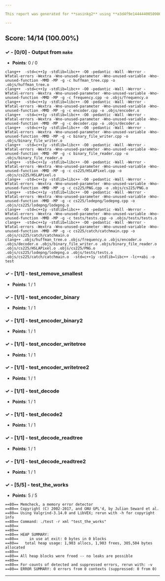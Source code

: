 ```yaml
---

This report was generated for **sasinkg2** using **a3d4f9e1444440050906267a19208f2eb9b00a76** (latest commit as of **March 14th 2021, 11:30 am**)

---
```





## Score: 14/14 (100.00%)


### ✓ - [0/0] - Output from `make`

- **Points**: 0 / 0


```
clang++  -std=c++1y -stdlib=libc++ -O0 -pedantic -Wall -Werror -Wfatal-errors -Wextra -Wno-unused-parameter -Wno-unused-variable -Wno-unused-function -MMD -MP -g -c huffman_tree.cpp -o .objs/huffman_tree.o
clang++  -std=c++1y -stdlib=libc++ -O0 -pedantic -Wall -Werror -Wfatal-errors -Wextra -Wno-unused-parameter -Wno-unused-variable -Wno-unused-function -MMD -MP -g -c frequency.cpp -o .objs/frequency.o
clang++  -std=c++1y -stdlib=libc++ -O0 -pedantic -Wall -Werror -Wfatal-errors -Wextra -Wno-unused-parameter -Wno-unused-variable -Wno-unused-function -MMD -MP -g -c encoder.cpp -o .objs/encoder.o
clang++  -std=c++1y -stdlib=libc++ -O0 -pedantic -Wall -Werror -Wfatal-errors -Wextra -Wno-unused-parameter -Wno-unused-variable -Wno-unused-function -MMD -MP -g -c decoder.cpp -o .objs/decoder.o
clang++  -std=c++1y -stdlib=libc++ -O0 -pedantic -Wall -Werror -Wfatal-errors -Wextra -Wno-unused-parameter -Wno-unused-variable -Wno-unused-function -MMD -MP -g -c binary_file_writer.cpp -o .objs/binary_file_writer.o
clang++  -std=c++1y -stdlib=libc++ -O0 -pedantic -Wall -Werror -Wfatal-errors -Wextra -Wno-unused-parameter -Wno-unused-variable -Wno-unused-function -MMD -MP -g -c binary_file_reader.cpp -o .objs/binary_file_reader.o
clang++  -std=c++1y -stdlib=libc++ -O0 -pedantic -Wall -Werror -Wfatal-errors -Wextra -Wno-unused-parameter -Wno-unused-variable -Wno-unused-function -MMD -MP -g -c cs225/HSLAPixel.cpp -o .objs/cs225/HSLAPixel.o
clang++  -std=c++1y -stdlib=libc++ -O0 -pedantic -Wall -Werror -Wfatal-errors -Wextra -Wno-unused-parameter -Wno-unused-variable -Wno-unused-function -MMD -MP -g -c cs225/PNG.cpp -o .objs/cs225/PNG.o
clang++  -std=c++1y -stdlib=libc++ -O0 -pedantic -Wall -Werror -Wfatal-errors -Wextra -Wno-unused-parameter -Wno-unused-variable -Wno-unused-function -MMD -MP -g -c cs225/lodepng/lodepng.cpp -o .objs/cs225/lodepng/lodepng.o
clang++  -std=c++1y -stdlib=libc++ -O0 -pedantic -Wall -Werror -Wfatal-errors -Wextra -Wno-unused-parameter -Wno-unused-variable -Wno-unused-function -MMD -MP -g -c tests/tests.cpp -o .objs/tests/tests.o
clang++  -std=c++1y -stdlib=libc++ -O0 -pedantic -Wall -Werror -Wfatal-errors -Wextra -Wno-unused-parameter -Wno-unused-variable -Wno-unused-function -MMD -MP -g -c cs225/catch/catchmain.cpp -o .objs/cs225/catch/catchmain.o
clang++ .objs/huffman_tree.o .objs/frequency.o .objs/encoder.o .objs/decoder.o .objs/binary_file_writer.o .objs/binary_file_reader.o .objs/cs225/HSLAPixel.o .objs/cs225/PNG.o .objs/cs225/lodepng/lodepng.o .objs/tests/tests.o .objs/cs225/catch/catchmain.o  -std=c++1y -stdlib=libc++ -lc++abi -o test

```


### ✓ - [1/1] - test_remove_smallest

- **Points**: 1 / 1





### ✓ - [1/1] - test_encoder_binary

- **Points**: 1 / 1





### ✓ - [1/1] - test_encoder_binary2

- **Points**: 1 / 1





### ✓ - [1/1] - test_encoder_writetree

- **Points**: 1 / 1





### ✓ - [1/1] - test_encoder_writetree2

- **Points**: 1 / 1





### ✓ - [1/1] - test_decode

- **Points**: 1 / 1





### ✓ - [1/1] - test_decode2

- **Points**: 1 / 1





### ✓ - [1/1] - test_decode_readtree

- **Points**: 1 / 1





### ✓ - [1/1] - test_decode_readtree2

- **Points**: 1 / 1





### ✓ - [5/5] - test_the_works

- **Points**: 5 / 5

```
==80== Memcheck, a memory error detector
==80== Copyright (C) 2002-2017, and GNU GPL'd, by Julian Seward et al.
==80== Using Valgrind-3.14.0 and LibVEX; rerun with -h for copyright info
==80== Command: ./test -r xml "test_the_works"
==80== 
==80== 
==80== HEAP SUMMARY:
==80==     in use at exit: 0 bytes in 0 blocks
==80==   total heap usage: 1,903 allocs, 1,903 frees, 305,504 bytes allocated
==80== 
==80== All heap blocks were freed -- no leaks are possible
==80== 
==80== For counts of detected and suppressed errors, rerun with: -v
==80== ERROR SUMMARY: 0 errors from 0 contexts (suppressed: 0 from 0)

```



---